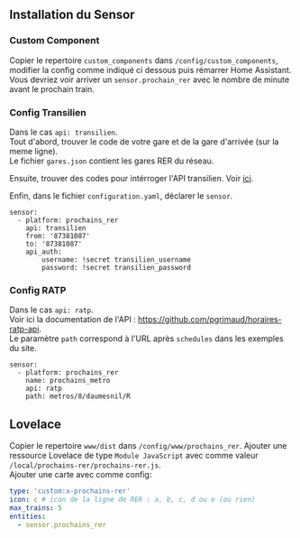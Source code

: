 ## Installation du Sensor

### Custom Component

Copier le repertoire `custom_components` dans `/config/custom_components`, modifier la config comme indiqué ci dessous puis rémarrer Home Assistant.  
Vous devriez voir arriver un `sensor.prochain_rer` avec le nombre de minute avant le prochain train. 

### Config Transilien
Dans le cas `api: transilien`.  
Tout d'abord, trouver le code de votre gare et de la gare d'arrivée (sur la meme ligne).  
Le fichier `gares.json` contient les gares RER du réseau.

Ensuite, trouver des codes pour intérroger l'API transilien.
Voir [ici](https://ressources.data.sncf.com/explore/dataset/api-temps-reel-transilien/information/).

Enfin, dans le fichier `configuration.yaml`, déclarer le `sensor`.

```
sensor:
  - platform: prochains_rer
    api: transilien
    from: '87381087' 
    to: '87381087' 
    api_auth:
        username: !secret transilien_username
        password: !secret transilien_password
```

### Config RATP
Dans le cas `api: ratp`.  
Voir ici la documentation de l'API : https://github.com/pgrimaud/horaires-ratp-api.  
Le paramètre `path` correspond à l'URL après `schedules` dans les exemples du site.

```
sensor:
  - platform: prochains_rer
    name: prochains_metro
    api: ratp
    path: metros/8/daumesnil/R
```

## Lovelace

Copier le repertoire `www/dist` dans `/config/www/prochains_rer`.
Ajouter une ressource Lovelace de type `Module JavaScript` avec comme valeur `/local/prochains-rer/prochains-rer.js`.  
Ajouter une carte avec comme config:
```yaml
type: 'custom:x-prochains-rer'
icon: c # icon de la ligne de RER : a, b, c, d ou e (ou rien)
max_trains: 5
entities:
  - sensor.prochains_rer
```
